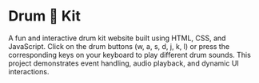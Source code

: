 # Drum 🥁 Kit 
A fun and interactive drum kit website built using HTML, CSS, and JavaScript. Click on the drum buttons (w, a, s, d, j, k, l) or press the corresponding keys on your keyboard to play different drum sounds. This project demonstrates event handling, audio playback, and dynamic UI interactions.
